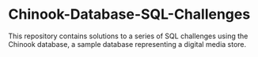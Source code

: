 # Chinook-Database-SQL-Challenges
This repository contains solutions to a series of SQL challenges using the Chinook database, a sample database representing a digital media store.
